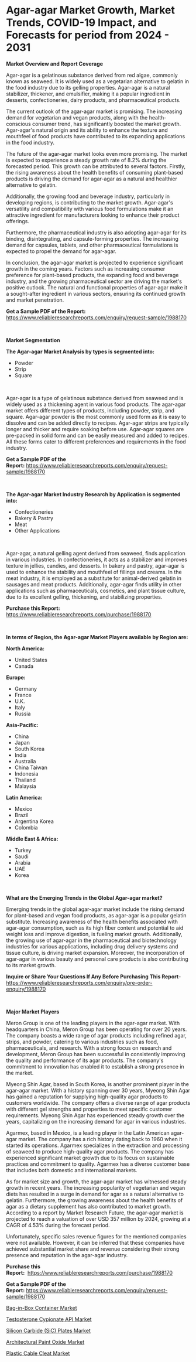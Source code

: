 <p><h1>Agar-agar Market Growth, Market Trends, COVID-19 Impact, and Forecasts for period from 2024 - 2031</h1></p><p><strong>Market Overview and Report Coverage</strong></p>
<p><p>Agar-agar is a gelatinous substance derived from red algae, commonly known as seaweed. It is widely used as a vegetarian alternative to gelatin in the food industry due to its gelling properties. Agar-agar is a natural stabilizer, thickener, and emulsifier, making it a popular ingredient in desserts, confectioneries, dairy products, and pharmaceutical products.</p><p>The current outlook of the agar-agar market is promising. The increasing demand for vegetarian and vegan products, along with the health-conscious consumer trend, has significantly boosted the market growth. Agar-agar's natural origin and its ability to enhance the texture and mouthfeel of food products have contributed to its expanding applications in the food industry.</p><p>The future of the agar-agar market looks even more promising. The market is expected to experience a steady growth rate of 8.2% during the forecasted period. This growth can be attributed to several factors. Firstly, the rising awareness about the health benefits of consuming plant-based products is driving the demand for agar-agar as a natural and healthier alternative to gelatin.</p><p>Additionally, the growing food and beverage industry, particularly in developing regions, is contributing to the market growth. Agar-agar's versatility and compatibility with various food formulations make it an attractive ingredient for manufacturers looking to enhance their product offerings.</p><p>Furthermore, the pharmaceutical industry is also adopting agar-agar for its binding, disintegrating, and capsule-forming properties. The increasing demand for capsules, tablets, and other pharmaceutical formulations is expected to propel the demand for agar-agar.</p><p>In conclusion, the agar-agar market is projected to experience significant growth in the coming years. Factors such as increasing consumer preference for plant-based products, the expanding food and beverage industry, and the growing pharmaceutical sector are driving the market's positive outlook. The natural and functional properties of agar-agar make it a sought-after ingredient in various sectors, ensuring its continued growth and market penetration.</p></p>
<p><strong>Get a Sample PDF of the Report:</strong> <a href="https://www.reliableresearchreports.com/enquiry/request-sample/1988170">https://www.reliableresearchreports.com/enquiry/request-sample/1988170</a></p>
<p>&nbsp;</p>
<p><strong>Market Segmentation</strong></p>
<p><strong>The Agar-agar Market Analysis by types is segmented into:</strong></p>
<p><ul><li>Powder</li><li>Strip</li><li>Square</li></ul></p>
<p>&nbsp;</p>
<p><p>Agar-agar is a type of gelatinous substance derived from seaweed and is widely used as a thickening agent in various food products. The agar-agar market offers different types of products, including powder, strip, and square. Agar-agar powder is the most commonly used form as it is easy to dissolve and can be added directly to recipes. Agar-agar strips are typically longer and thicker and require soaking before use. Agar-agar squares are pre-packed in solid form and can be easily measured and added to recipes. All these forms cater to different preferences and requirements in the food industry.</p></p>
<p><strong>Get a Sample PDF of the Report:</strong>&nbsp;<a href="https://www.reliableresearchreports.com/enquiry/request-sample/1988170">https://www.reliableresearchreports.com/enquiry/request-sample/1988170</a></p>
<p>&nbsp;</p>
<p><strong>The Agar-agar Market Industry Research by Application is segmented into:</strong></p>
<p><ul><li>Confectioneries</li><li>Bakery & Pastry</li><li>Meat</li><li>Other Applications</li></ul></p>
<p>&nbsp;</p>
<p><p>Agar-agar, a natural gelling agent derived from seaweed, finds application in various industries. In confectioneries, it acts as a stabilizer and improves texture in jellies, candies, and desserts. In bakery and pastry, agar-agar is used to enhance the stability and mouthfeel of fillings and creams. In the meat industry, it is employed as a substitute for animal-derived gelatin in sausages and meat products. Additionally, agar-agar finds utility in other applications such as pharmaceuticals, cosmetics, and plant tissue culture, due to its excellent gelling, thickening, and stabilizing properties.</p></p>
<p><strong>Purchase this Report:</strong>&nbsp; <a href="https://www.reliableresearchreports.com/purchase/1988170">https://www.reliableresearchreports.com/purchase/1988170</a></p>
<p>&nbsp;</p>
<p><strong>In terms of Region, the Agar-agar Market Players available by Region are:</strong></p>
<p>
    <p> <strong> North America: </strong>
        <ul>
            <li>United States</li>
            <li>Canada</li>
        </ul>
        </p> 
    <p> <strong> Europe: </strong>
        <ul>
            <li>Germany</li>
            <li>France</li>
            <li>U.K.</li>
            <li>Italy</li>
            <li>Russia</li>
        </ul>
        </p> 
    <p> <strong> Asia-Pacific: </strong>
        <ul>
            <li>China</li>
            <li>Japan</li>
            <li>South Korea</li>
            <li>India</li>
            <li>Australia</li>
            <li>China Taiwan</li>
            <li>Indonesia</li>
            <li>Thailand</li>
            <li>Malaysia</li>
        </ul>
        </p> 
    <p> <strong> Latin America: </strong>
        <ul>
            <li>Mexico</li>
            <li>Brazil</li>
            <li>Argentina Korea</li>
            <li>Colombia</li>
        </ul>
        </p> 
    <p> <strong> Middle East & Africa: </strong>
        <ul>
            <li>Turkey</li>
            <li>Saudi</li>
            <li>Arabia</li>
            <li>UAE</li>
            <li>Korea</li>
        </ul>
    </p>
    </p>
<p>&nbsp;</p>
<p><strong>What are the Emerging Trends in the Global Agar-agar market?</strong></p>
<p><p>Emerging trends in the global agar-agar market include the rising demand for plant-based and vegan food products, as agar-agar is a popular gelatin substitute. Increasing awareness of the health benefits associated with agar-agar consumption, such as its high fiber content and potential to aid weight loss and improve digestion, is fueling market growth. Additionally, the growing use of agar-agar in the pharmaceutical and biotechnology industries for various applications, including drug delivery systems and tissue culture, is driving market expansion. Moreover, the incorporation of agar-agar in various beauty and personal care products is also contributing to its market growth.</p></p>
<p><strong>Inquire or Share Your Questions If Any Before Purchasing This Report</strong>- <a href="https://www.reliableresearchreports.com/enquiry/pre-order-enquiry/1988170">https://www.reliableresearchreports.com/enquiry/pre-order-enquiry/1988170</a></p>
<p>&nbsp;</p>
<p><strong>Major Market Players</strong></p>
<p><p>Meron Group is one of the leading players in the agar-agar market. With headquarters in China, Meron Group has been operating for over 20 years. The company boasts a wide range of agar products including refined agar, strips, and powder, catering to various industries such as food, pharmaceuticals, and research. With a strong focus on research and development, Meron Group has been successful in consistently improving the quality and performance of its agar products. The company's commitment to innovation has enabled it to establish a strong presence in the market.</p><p>Myeong Shin Agar, based in South Korea, is another prominent player in the agar-agar market. With a history spanning over 30 years, Myeong Shin Agar has gained a reputation for supplying high-quality agar products to customers worldwide. The company offers a diverse range of agar products with different gel strengths and properties to meet specific customer requirements. Myeong Shin Agar has experienced steady growth over the years, capitalizing on the increasing demand for agar in various industries.</p><p>Agarmex, based in Mexico, is a leading player in the Latin American agar-agar market. The company has a rich history dating back to 1960 when it started its operations. Agarmex specializes in the extraction and processing of seaweed to produce high-quality agar products. The company has experienced significant market growth due to its focus on sustainable practices and commitment to quality. Agarmex has a diverse customer base that includes both domestic and international markets.</p><p>As for market size and growth, the agar-agar market has witnessed steady growth in recent years. The increasing popularity of vegetarian and vegan diets has resulted in a surge in demand for agar as a natural alternative to gelatin. Furthermore, the growing awareness about the health benefits of agar as a dietary supplement has also contributed to market growth. According to a report by Market Research Future, the agar-agar market is projected to reach a valuation of over USD 357 million by 2024, growing at a CAGR of 4.53% during the forecast period.</p><p>Unfortunately, specific sales revenue figures for the mentioned companies were not available. However, it can be inferred that these companies have achieved substantial market share and revenue considering their strong presence and reputation in the agar-agar industry.</p></p>
<p><strong>Purchase this Report:</strong>&nbsp;&nbsp;<a href="https://www.reliableresearchreports.com/purchase/1988170">https://www.reliableresearchreports.com/purchase/1988170</a></p>
<p></p>
<p><strong>Get a Sample PDF of the Report:</strong>&nbsp;<a href="https://www.reliableresearchreports.com/enquiry/request-sample/1988170">https://www.reliableresearchreports.com/enquiry/request-sample/1988170</a></p>
<p><p><a href="https://github.com/tamvrosiya/Market-Research-Report-List-1/blob/main/bag-in-box-container-market.md">Bag-in-Box Container Market</a></p><p><a href="https://github.com/aasishrp01/Market-Research-Report-List-1/blob/main/testosterone-cypionate-api-market.md">Testosterone Cypionate API Market</a></p><p><a href="https://github.com/aashishrp02/Market-Research-Report-List-1/blob/main/silicon-carbide-sic-plates-market.md">Silicon Carbide (SiC) Plates Market</a></p><p><a href="https://github.com/dringals/Market-Research-Report-List-1/blob/main/architectural-paint-oxide-market.md">Architectural Paint Oxide Market</a></p><p><a href="https://github.com/Paul14Anderson63/Market-Research-Report-List-1/blob/main/plastic-cable-cleat-market.md">Plastic Cable Cleat Market</a></p></p>